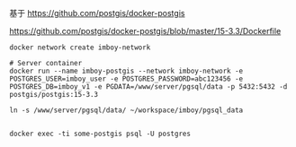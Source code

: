 
基于 https://github.com/postgis/docker-postgis

https://github.com/postgis/docker-postgis/blob/master/15-3.3/Dockerfile

```
docker network create imboy-network

# Server container
docker run --name imboy-postgis --network imboy-network -e POSTGRES_USER=imboy_user -e POSTGRES_PASSWORD=abc123456 -e POSTGRES_DB=imboy_v1 -e PGDATA=/www/server/pgsql/data -p 5432:5432 -d postgis/postgis:15-3.3

ln -s /www/server/pgsql/data/ ~/workspace/imboy/pgsql_data


docker exec -ti some-postgis psql -U postgres
```
